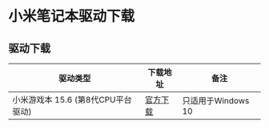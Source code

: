 # 小米笔记本驱动下载

## 驱动下载
| 驱动类型 | 下载地址 | 备注
| ---- | ---- | ---- |
| 小米游戏本 15.6 (第8代CPU平台驱动) | [官方下载](https://www.mi.com/service/bijiben/drivers/15-game-8/) | 只适用于Windows 10 |
